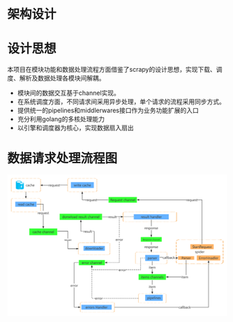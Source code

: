 # 架构设计
# 设计思想
本项目在模块功能和数据处理流程方面借鉴了scrapy的设计思想，实现下载、调度、解析及数据处理各模块间解耦。
* 模块间的数据交互基于channel实现。
* 在系统调度方面，不同请求间采用异步处理，单个请求的流程采用同步方式。
* 提供统一的pipelines和middlerwares接口作为业务功能扩展的入口
* 充分利用golang的多核处理能力
* 以引擎和调度器为核心，实现数据扇入扇出

# 数据请求处理流程图
![image](images/scheduler.png)













